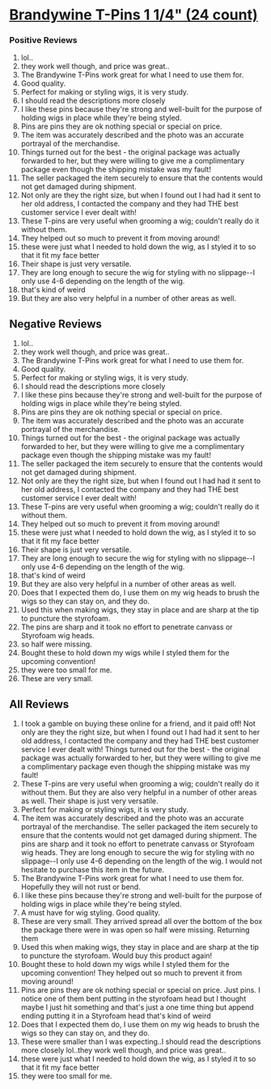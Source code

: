 # [Brandywine T-Pins 1 1/4&quot; (24 count)](https://products.checkmycream.com/products/Brandywine-T-Pins-1-14&quot;-(24-count).html)

### Positive Reviews

<ol>
      <li>lol..</li>
      <li>they work well though, and price was great..</li>
      <li>The Brandywine T-Pins work great for what I need to use them for.  </li>
      <li>Good quality.</li>
      <li>Perfect for making or styling wigs, it is very study.</li>
      <li>I should read the descriptions more closely</li>
      <li>I like these pins because they&#x27;re strong and well-built for the purpose of holding wigs in place while they&#x27;re being styled.</li>
      <li>Pins are pins they are ok nothing special or special on price.</li>
      <li>The item was accurately described and the photo was an accurate portrayal of the merchandise.  </li>
      <li>Things turned out for the best - the original package was actually forwarded to her, but they were willing to give me a complimentary package even though the shipping mistake was my fault!</li>
      <li>The seller packaged the item securely to ensure that the contents would not get damaged during shipment.  </li>
      <li>Not only are they the right size, but when I found out I had had it sent to her old address, I contacted the company and they had THE best customer service I ever dealt with!  </li>
      <li>These T-pins are very useful when grooming a wig; couldn&#x27;t really do it without them.</li>
      <li>They helped out so much to prevent it from moving around!</li>
      <li>these were just what I needed to hold down the wig, as I styled it to so that it fit my face better</li>
      <li>Their shape is just very versatile.</li>
      <li>They are long enough to secure the wig for styling with no slippage--I only use 4-6 depending on the length of the wig.  </li>
      <li>that&#x27;s kind of weird</li>
      <li>But they are also very helpful in a number of other areas as well.</li>
</ol>


<h2>Negative Reviews</h2>
<ol>
<li> lol..</li>
<li> they work well though, and price was great..</li>
<li> The Brandywine T-Pins work great for what I need to use them for.  </li>
<li> Good quality.</li>
<li> Perfect for making or styling wigs, it is very study.</li>
<li> I should read the descriptions more closely</li>
<li> I like these pins because they&#x27;re strong and well-built for the purpose of holding wigs in place while they&#x27;re being styled.</li>
<li> Pins are pins they are ok nothing special or special on price.</li>
<li> The item was accurately described and the photo was an accurate portrayal of the merchandise.  </li>
<li> Things turned out for the best - the original package was actually forwarded to her, but they were willing to give me a complimentary package even though the shipping mistake was my fault!</li>
<li> The seller packaged the item securely to ensure that the contents would not get damaged during shipment.  </li>
<li> Not only are they the right size, but when I found out I had had it sent to her old address, I contacted the company and they had THE best customer service I ever dealt with!  </li>
<li> These T-pins are very useful when grooming a wig; couldn&#x27;t really do it without them.</li>
<li> They helped out so much to prevent it from moving around!</li>
<li> these were just what I needed to hold down the wig, as I styled it to so that it fit my face better</li>
<li> Their shape is just very versatile.</li>
<li> They are long enough to secure the wig for styling with no slippage--I only use 4-6 depending on the length of the wig.  </li>
<li> that&#x27;s kind of weird</li>
<li> But they are also very helpful in a number of other areas as well.</li>
<li> Does that I expected them do, I use them on my wig heads to brush the wigs so they can stay on, and they do.</li>
<li> Used this when making wigs, they stay in place and are sharp at the tip to puncture the styrofoam.</li>
<li> The pins are sharp and it took no effort to penetrate canvass or Styrofoam wig heads.  </li>
<li> so half were missing.</li>
<li> Bought these to hold down my wigs while I styled them for the upcoming convention!</li>
<li> they were too small for me.</li>
<li> These are very small.</li>
</ol>

<h2>All Reviews</h2>

<ol>
    <li> I took a gamble on buying these online for a friend, and it paid off!  Not only are they the right size, but when I found out I had had it sent to her old address, I contacted the company and they had THE best customer service I ever dealt with!  Things turned out for the best - the original package was actually forwarded to her, but they were willing to give me a complimentary package even though the shipping mistake was my fault!</li>
    <li> These T-pins are very useful when grooming a wig; couldn&#x27;t really do it without them. But they are also very helpful in a number of other areas as well. Their shape is just very versatile.</li>
    <li> Perfect for making or styling wigs, it is very study.</li>
    <li> The item was accurately described and the photo was an accurate portrayal of the merchandise.  The seller packaged the item securely to ensure that the contents would not get damaged during shipment.  The pins are sharp and it took no effort to penetrate canvass or Styrofoam wig heads.  They are long enough to secure the wig for styling with no slippage--I only use 4-6 depending on the length of the wig.  I would not hesitate to purchase this item in the future.</li>
    <li> The Brandywine T-Pins work great for what I need to use them for.  Hopefully they will not rust or bend.</li>
    <li> I like these pins because they&#x27;re strong and well-built for the purpose of holding wigs in place while they&#x27;re being styled.</li>
    <li> A must have for wig styling.  Good quality.</li>
    <li> These are very small. They arrived spread all over the bottom of the box the package there were in was open so half were missing. Returning them</li>
    <li> Used this when making wigs, they stay in place and are sharp at the tip to puncture the styrofoam. Would buy this product again!</li>
    <li> Bought these to hold down my wigs while I styled them for the upcoming convention! They helped out so much to prevent it from moving around!</li>
    <li> Pins are pins they are ok nothing special or special on price. Just pins. I notice one of them bent putting in the styrofoam head but I thought maybe I just hit something and that&#x27;s just a one time thing but append ending putting it in a Styrofoam head that&#x27;s kind of weird</li>
    <li> Does that I expected them do, I use them on my wig heads to brush the wigs so they can stay on, and they do.</li>
    <li> These were smaller than I was expecting..I should read the descriptions more closely lol..they work well though, and price was great..</li>
    <li> these were just what I needed to hold down the wig, as I styled it to so that it fit my face better</li>
    <li> they were too small for me.</li>
</ol>




